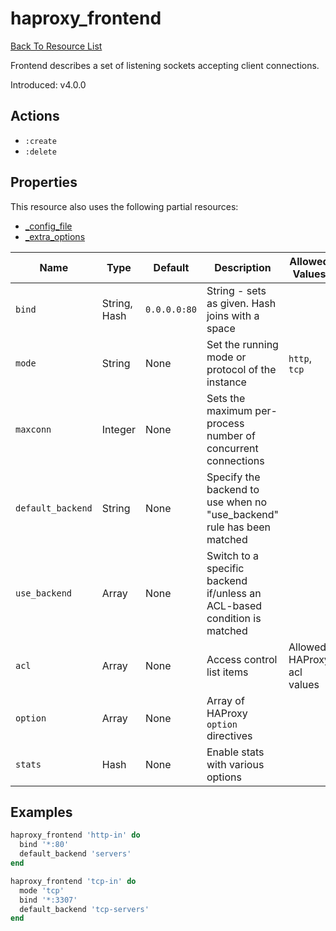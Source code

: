 # haproxy_frontend

[Back To Resource List](https://github.com/sous-chefs/haproxy#resources)

Frontend describes a set of listening sockets accepting client connections.

Introduced: v4.0.0

## Actions

* `:create`
* `:delete`

## Properties

This resource also uses the following partial resources:

* [_config_file](https://github.com/sous-chefs/haproxy/tree/master/documentation/partial_config_file.md)
* [_extra_options](https://github.com/sous-chefs/haproxy/tree/master/documentation/partial_extra_options.md)

| Name              | Type          | Default      | Description                                                              | Allowed Values             |
|-------------------|---------------|--------------|--------------------------------------------------------------------------|----------------------------|
| `bind`            | String, Hash  | `0.0.0.0:80` | String - sets as given. Hash joins with a space                          |                            |
| `mode`            | String        | None         | Set the running mode or protocol of the instance                         | `http`, `tcp`              |
| `maxconn`         | Integer       | None         | Sets the maximum per-process number of concurrent connections            |                            |
| `default_backend` | String        | None         | Specify the backend to use when no "use_backend" rule has been matched   |                            |
| `use_backend`     | Array         | None         | Switch to a specific backend if/unless an ACL-based condition is matched |                            |
| `acl`             | Array         | None         | Access control list items                                                | Allowed HAProxy acl values |
| `option`          | Array         | None         | Array of HAProxy `option` directives                                     |                            |
| `stats`           | Hash          | None         | Enable stats with various options                                        |                            |

## Examples

```ruby
haproxy_frontend 'http-in' do
  bind '*:80'
  default_backend 'servers'
end

haproxy_frontend 'tcp-in' do
  mode 'tcp'
  bind '*:3307'
  default_backend 'tcp-servers'
end
```
